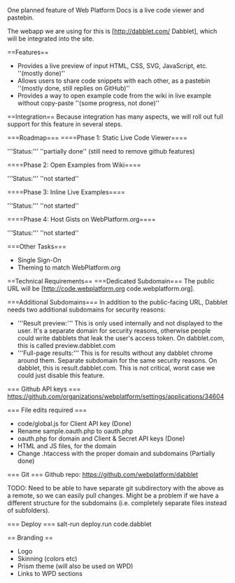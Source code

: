 One planned feature of Web Platform Docs is a live code viewer and pastebin. 

The webapp we are using for this is [http://dabblet.com/ Dabblet], which will be integrated into the site.

==Features==
* Provides a live preview of input HTML, CSS, SVG, JavaScript, etc. ''(mostly done)''
* Allows users to share code snippets with each other, as a pastebin ''(mostly done, still replies on GitHub)''
* Provides a way to open example code from the wiki in live example without copy-paste ''(some progress, not done)''

==Integration==
Because integration has many aspects, we will roll out full support for this feature in several steps.

===Roadmap===
====Phase 1: Static Live Code Viewer====

'''Status:''' ''partially done'' (still need to remove github features)

====Phase 2: Open Examples from Wiki====

'''Status:''' ''not started''

====Phase 3: Inline Live Examples====

'''Status:''' ''not started''

====Phase 4: Host Gists on WebPlatform.org====

'''Status:''' ''not started''

===Other Tasks===
* Single Sign-On
* Theming to match WebPlatform.org

==Technical Requirements==
===Dedicated Subdomain===
The public URL will be [http://code.webplatform.org code.webplatform.org].

===Additional Subdomains===
In addition to the public-facing URL, Dabblet needs two additional subdomains for security reasons:
* '''Result preview:''' This is only used internally and not displayed to the user. It's a separate domain for security reasons, otherwise people could write dabblets that leak the user's access token. On dabblet.com, this is called preview.dabblet.com
* '''Full-page results:''' This is for results without any dabblet chrome around them. Separate subdomain for the same security reasons. On dabblet, this is result.dabblet.com. This is not critical, worst case we could just disable this feature.

=== Github API keys ===
https://github.com/organizations/webplatform/settings/applications/34604

=== File edits required ===
* code/global.js for Client API key (Done)
* Rename sample.oauth.php to oauth.php
* oauth.php for domain and Client & Secret API keys (Done)
* HTML and JS files, for the domain
* Change .htaccess with the proper domain and subdomains (Partially done)

=== Git ===
Github repo: https://github.com/webplatform/dabblet

TODO: Need to be able to have separate git subdirectory with the above as a remote, so we can easily pull changes. Might be a problem if we have a different structure for the subdomains (i.e. completely separate files instead of subfolders).

=== Deploy ===
salt-run deploy.run code.dabblet

== Branding ==

* Logo
* Skinning (colors etc)
* Prism theme (will also be used on WPD)
* Links to WPD sections